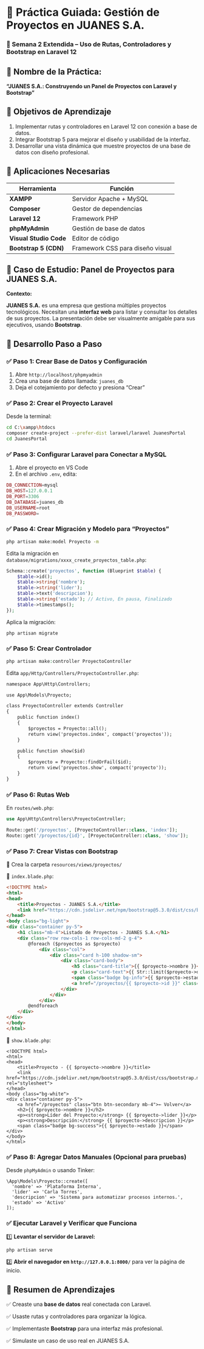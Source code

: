 # 📘 **Práctica Guiada: Gestión de Proyectos en JUANES S.A.**

### 🧭 Semana 2 Extendida – Uso de Rutas, Controladores y Bootstrap en Laravel 12

## 🧩 **Nombre de la Práctica:**

**“JUANES S.A.: Construyendo un Panel de Proyectos con Laravel y Bootstrap”**

## 🎯 **Objetivos de Aprendizaje**

1. Implementar rutas y controladores en Laravel 12 con conexión a base de datos.
2. Integrar Bootstrap 5 para mejorar el diseño y usabilidad de la interfaz.
3. Desarrollar una vista dinámica que muestre proyectos de una base de datos con diseño profesional.

## 🧰 **Aplicaciones Necesarias**

| Herramienta            | Función                          |
| ---------------------- | -------------------------------- |
| **XAMPP**              | Servidor Apache + MySQL          |
| **Composer**           | Gestor de dependencias           |
| **Laravel 12**         | Framework PHP                    |
| **phpMyAdmin**         | Gestión de base de datos         |
| **Visual Studio Code** | Editor de código                 |
| **Bootstrap 5 (CDN)**  | Framework CSS para diseño visual |

## 🧪 **Caso de Estudio: Panel de Proyectos para JUANES S.A.**

**Contexto:**

 **JUANES S.A.** es una empresa que gestiona múltiples proyectos tecnológicos. Necesitan una **interfaz web** para listar y consultar los detalles de sus proyectos. La presentación debe ser visualmente amigable para sus ejecutivos, usando **Bootstrap**.



## 🧠 **Desarrollo Paso a Paso**

### ✅ **Paso 1: Crear Base de Datos y Configuración**

1. Abre `http://localhost/phpmyadmin`
2. Crea una base de datos llamada: `juanes_db`
3. Deja el cotejamiento por defecto y presiona “Crear”

### ✅ **Paso 2: Crear el Proyecto Laravel**

Desde la terminal:

```bash
cd C:\xampp\htdocs
composer create-project --prefer-dist laravel/laravel JuanesPortal
cd JuanesPortal
```

### ✅ **Paso 3: Configurar Laravel para Conectar a MySQL**

1. Abre el proyecto en VS Code
2. En el archivo `.env`, edita:

```php
DB_CONNECTION=mysql
DB_HOST=127.0.0.1
DB_PORT=3306
DB_DATABASE=juanes_db
DB_USERNAME=root
DB_PASSWORD=
```

### ✅ **Paso 4: Crear Migración y Modelo para “Proyectos”**

```bash
php artisan make:model Proyecto -m
```

Edita la migración en `database/migrations/xxxx_create_proyectos_table.php`:

```php
Schema::create('proyectos', function (Blueprint $table) {
    $table->id();
    $table->string('nombre');
    $table->string('lider');
    $table->text('descripcion');
    $table->string('estado'); // Activo, En pausa, Finalizado
    $table->timestamps();
});
```

Aplica la migración:

```bash
php artisan migrate
```

### ✅ **Paso 5: Crear Controlador**

```php
php artisan make:controller ProyectoController
```

Edita `app/Http/Controllers/ProyectoController.php`:

```html
namespace App\Http\Controllers;

use App\Models\Proyecto;

class ProyectoController extends Controller
{
    public function index()
    {
        $proyectos = Proyecto::all();
        return view('proyectos.index', compact('proyectos'));
    }

    public function show($id)
    {
        $proyecto = Proyecto::findOrFail($id);
        return view('proyectos.show', compact('proyecto'));
    }
}
```

### ✅ **Paso 6: Rutas Web**

En `routes/web.php`:

```php
use App\Http\Controllers\ProyectoController;

Route::get('/proyectos', [ProyectoController::class, 'index']);
Route::get('/proyectos/{id}', [ProyectoController::class, 'show']);
```

### ✅ **Paso 7: Crear Vistas con Bootstrap**

📁 Crea la carpeta `resources/views/proyectos/`

🔹 `index.blade.php`:

```html
<!DOCTYPE html>
<html>
<head>
    <title>Proyectos - JUANES S.A.</title>
    <link href="https://cdn.jsdelivr.net/npm/bootstrap@5.3.0/dist/css/bootstrap.min.css" rel="stylesheet">
</head>
<body class="bg-light">
<div class="container py-5">
    <h1 class="mb-4">Listado de Proyectos - JUANES S.A.</h1>
    <div class="row row-cols-1 row-cols-md-2 g-4">
        @foreach ($proyectos as $proyecto)
            <div class="col">
                <div class="card h-100 shadow-sm">
                    <div class="card-body">
                        <h5 class="card-title">{{ $proyecto->nombre }}</h5>
                        <p class="card-text">{{ Str::limit($proyecto->descripcion, 100) }}</p>
                        <span class="badge bg-info">{{ $proyecto->estado }}</span>
                        <a href="/proyectos/{{ $proyecto->id }}" class="btn btn-sm btn-primary mt-3">Ver más</a>
                    </div>
                </div>
            </div>
        @endforeach
    </div>
</div>
</body>
</html>
```

🔹 `show.blade.php`:

```php+HTML
<!DOCTYPE html>
<html>
<head>
    <title>Proyecto - {{ $proyecto->nombre }}</title>
    <link href="https://cdn.jsdelivr.net/npm/bootstrap@5.3.0/dist/css/bootstrap.min.css" rel="stylesheet">
</head>
<body class="bg-white">
<div class="container py-5">
    <a href="/proyectos" class="btn btn-secondary mb-4">← Volver</a>
    <h2>{{ $proyecto->nombre }}</h2>
    <p><strong>Líder del Proyecto:</strong> {{ $proyecto->lider }}</p>
    <p><strong>Descripción:</strong> {{ $proyecto->descripcion }}</p>
    <span class="badge bg-success">{{ $proyecto->estado }}</span>
</div>
</body>
</html>
```

### ✅ **Paso 8: Agregar Datos Manuales (Opcional para pruebas)**

Desde `phpMyAdmin` o usando Tinker:

```php+HTML
\App\Models\Proyecto::create([
  'nombre' => 'Plataforma Interna',
  'lider' => 'Carla Torres',
  'descripcion' => 'Sistema para automatizar procesos internos.',
  'estado' => 'Activo'
]);
```

### ✅ **Ejecutar Laravel y Verificar que Funciona**

1️⃣ **Levantar el servidor de Laravel:**

```shell
php artisan serve
```

2️⃣ **Abrir el navegador en `http://127.0.0.1:8000/`** para ver la página de inicio.

## 📝 **Resumen de Aprendizajes**

✅ Creaste una **base de datos** real conectada con Laravel.

✅ Usaste rutas y controladores para organizar la lógica.

✅ Implementaste **Bootstrap** para una interfaz más profesional.

✅ Simulaste un caso de uso real en JUANES S.A.

